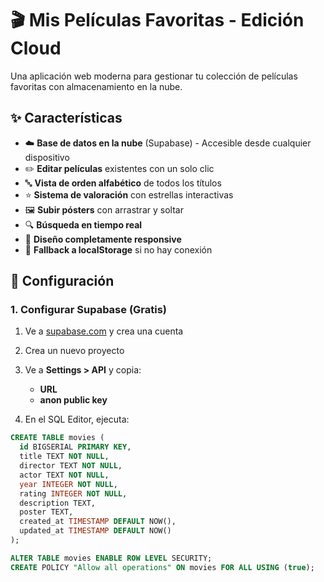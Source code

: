 # 🎬 Mis Películas Favoritas - Edición Cloud

Una aplicación web moderna para gestionar tu colección de películas favoritas con almacenamiento en la nube.

## ✨ Características

- ☁️ **Base de datos en la nube** (Supabase) - Accesible desde cualquier dispositivo
- ✏️ **Editar películas** existentes con un solo clic
- 🔤 **Vista de orden alfabético** de todos los títulos
- ⭐ **Sistema de valoración** con estrellas interactivas
- 🖼️ **Subir pósters** con arrastrar y soltar
- 🔍 **Búsqueda en tiempo real**
- 📱 **Diseño completamente responsive**
- 💾 **Fallback a localStorage** si no hay conexión

## 🚀 Configuración

### 1. Configurar Supabase (Gratis)

1. Ve a [supabase.com](https://supabase.com) y crea una cuenta
2. Crea un nuevo proyecto
3. Ve a **Settings > API** y copia:
   - **URL**
   - **anon public key**

4. En el SQL Editor, ejecuta:
```sql
CREATE TABLE movies (
  id BIGSERIAL PRIMARY KEY,
  title TEXT NOT NULL,
  director TEXT NOT NULL,
  actor TEXT NOT NULL,
  year INTEGER NOT NULL,
  rating INTEGER NOT NULL,
  description TEXT,
  poster TEXT,
  created_at TIMESTAMP DEFAULT NOW(),
  updated_at TIMESTAMP DEFAULT NOW()
);

ALTER TABLE movies ENABLE ROW LEVEL SECURITY;
CREATE POLICY "Allow all operations" ON movies FOR ALL USING (true);
